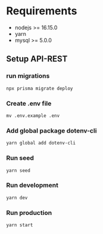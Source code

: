 # Requirements
* nodejs >= 16.15.0
* yarn
* mysql >= 5.0.0

## Setup API-REST
### run migrations
```
npx prisma migrate deploy
```
### Create .env file
```
mv .env.example .env
```
### Add global package dotenv-cli
```
yarn global add dotenv-cli
```
### Run seed
```
yarn seed
```
### Run development
```
yarn dev
```
### Run production
```
yarn start
```
